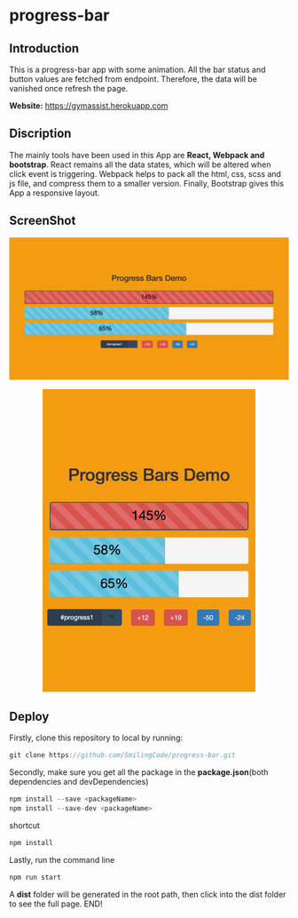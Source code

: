 # progress-bar

## Introduction

This is a progress-bar app with some animation. All the bar status and button values are fetched from endpoint. Therefore, the data will be vanished once refresh the page.

**Website:** https://gymassist.herokuapp.com

## Discription

The mainly tools have been used in this App are **React, Webpack and bootstrap**. React remains all the data states, which will be altered when click event is triggering. Webpack helps to pack all the html, css, scss and js file, and compress them to a smaller version. Finally, Bootstrap gives this App a responsive layout.

## ScreenShot

<p align="center"><img src="screenshots/1.png" /></p>

<p align="center"><img src="screenshots/2.png" height="545" /></p>

## Deploy

Firstly, clone this repository to local by running:
```javascript
git clone https://github.com/SmilingCode/progress-bar.git
```

Secondly, make sure you get all the package in the **package.json**(both dependencies and devDependencies)
```javascript
npm install --save <packageName>
npm install --save-dev <packageName>
```

shortcut
```javascript
npm install
```

Lastly, run the command line
```javascript
npm run start
```

A **dist** folder will be generated in the root path, then click into the dist folder to see the full page.
END!
